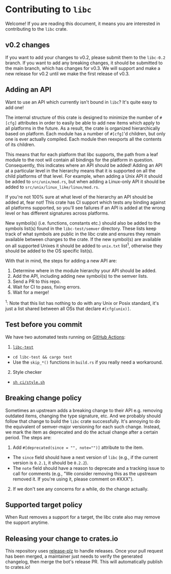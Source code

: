 # Contributing to `libc`

Welcome! If you are reading this document, it means you are interested in
contributing to the `libc` crate.

## v0.2 changes

If you want to add your changes to v0.2, please submit them to the `libc-0.2`
branch. If you want to add any breaking changes, it should be submitted to the
main branch, which has changes for v0.3. We will support and make a new release
for v0.2 until we make the first release of v0.3.

## Adding an API

Want to use an API which currently isn't bound in `libc`? It's quite easy to add
one!

The internal structure of this crate is designed to minimize the number of
`#[cfg]` attributes in order to easily be able to add new items which apply to
all platforms in the future. As a result, the crate is organized hierarchically
based on platform. Each module has a number of `#[cfg]`'d children, but only one
is ever actually compiled. Each module then reexports all the contents of its
children.

This means that for each platform that libc supports, the path from a leaf
module to the root will contain all bindings for the platform in question.
Consequently, this indicates where an API should be added! Adding an API at a
particular level in the hierarchy means that it is supported on all the child
platforms of that level. For example, when adding a Unix API it should be added
to `src/unix/mod.rs`, but when adding a Linux-only API it should be added to
`src/unix/linux_like/linux/mod.rs`.

If you're not 100% sure at what level of the hierarchy an API should be added
at, fear not! This crate has CI support which tests any binding against all
platforms supported, so you'll see failures if an API is added at the wrong
level or has different signatures across platforms.

New symbol(s) (i.e. functions, constants etc.) should also be added to the
symbols list(s) found in the `libc-test/semver` directory. These lists keep
track of what symbols are public in the libc crate and ensures they remain
available between changes to the crate. If the new symbol(s) are available on
all supported Unixes it should be added to `unix.txt` list<sup>1</sup>,
otherwise they should be added to the OS specific list(s).

With that in mind, the steps for adding a new API are:

1. Determine where in the module hierarchy your API should be added.
2. Add the API, including adding new symbol(s) to the semver lists.
3. Send a PR to this repo.
4. Wait for CI to pass, fixing errors.
5. Wait for a merge!

<sup>1</sup>: Note that this list has nothing to do with any Unix or Posix
standard, it's just a list shared between all OSs that declare `#[cfg(unix)]`.

## Test before you commit

We have two automated tests running on
[GitHub Actions](https://github.com/rust-lang/libc/actions):

1. [`libc-test`](https://github.com/gnzlbg/ctest)
  - `cd libc-test && cargo test`
  - Use the `skip_*()` functions in `build.rs` if you really need a workaround.
2. Style checker
  - [`sh ci/style.sh`](https://github.com/rust-lang/libc/blob/main/ci/style.sh)

## Breaking change policy

Sometimes an upstream adds a breaking change to their API e.g. removing outdated
items, changing the type signature, etc. And we probably should follow that
change to build the `libc` crate successfully. It's annoying to do the
equivalent of semver-major versioning for each such change. Instead, we mark the
item as deprecated and do the actual change after a certain period. The steps
are:

1. Add `#[deprecated(since = "", note="")]` attribute to the item.
  - The `since` field should have a next version of `libc` (e.g., if the current
    version is `0.2.1`, it should be `0.2.2`).
  - The `note` field should have a reason to deprecate and a tracking issue to
    call for comments (e.g., "We consider removing this as the upstream removed
    it. If you're using it, please comment on #XXX").

2. If we don't see any concerns for a while, do the change actually.

## Supported target policy

When Rust removes a support for a target, the libc crate also may remove the
support anytime.

## Releasing your change to crates.io

This repository uses [release-plz] to handle releases. Once your pull request
has been merged, a maintainer just needs to verify the generated changelog, then
merge the bot's release PR. This will automatically publish to crates.io!

[release-plz]: https://github.com/MarcoIeni/release-plz

